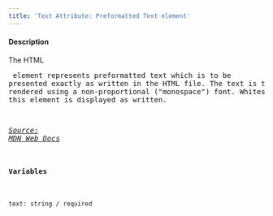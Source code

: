 ```yaml
---
title: 'Text Attribute: Preformatted Text element'
---
```

#### Description
The HTML <pre> element represents preformatted text which is to be presented exactly as written in the HTML file. The text is typically rendered using a non-proportional ("monospace") font. Whitespace inside this element is displayed as written.

*[Source: MDN Web Docs](https://developer.mozilla.org/en-US/docs/Web/HTML/Element/pre)*

#### Variables
~~~
text: string / required
~~~
